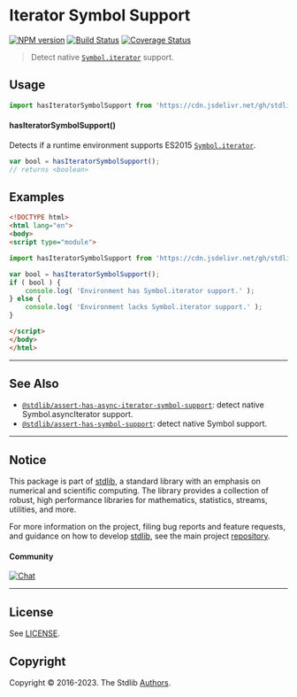 <!--

@license Apache-2.0

Copyright (c) 2018 The Stdlib Authors.

Licensed under the Apache License, Version 2.0 (the "License");
you may not use this file except in compliance with the License.
You may obtain a copy of the License at

   http://www.apache.org/licenses/LICENSE-2.0

Unless required by applicable law or agreed to in writing, software
distributed under the License is distributed on an "AS IS" BASIS,
WITHOUT WARRANTIES OR CONDITIONS OF ANY KIND, either express or implied.
See the License for the specific language governing permissions and
limitations under the License.

-->

# Iterator Symbol Support

[![NPM version][npm-image]][npm-url] [![Build Status][test-image]][test-url] [![Coverage Status][coverage-image]][coverage-url] <!-- [![dependencies][dependencies-image]][dependencies-url] -->

> Detect native [`Symbol.iterator`][mdn-iterator-symbol] support.



<section class="usage">

## Usage

```javascript
import hasIteratorSymbolSupport from 'https://cdn.jsdelivr.net/gh/stdlib-js/assert-has-iterator-symbol-support@esm/index.mjs';
```

#### hasIteratorSymbolSupport()

Detects if a runtime environment supports ES2015 [`Symbol.iterator`][mdn-iterator-symbol].

```javascript
var bool = hasIteratorSymbolSupport();
// returns <boolean>
```

</section>

<!-- /.usage -->

<section class="examples">

## Examples

<!-- eslint no-undef: "error" -->

```html
<!DOCTYPE html>
<html lang="en">
<body>
<script type="module">

import hasIteratorSymbolSupport from 'https://cdn.jsdelivr.net/gh/stdlib-js/assert-has-iterator-symbol-support@esm/index.mjs';

var bool = hasIteratorSymbolSupport();
if ( bool ) {
    console.log( 'Environment has Symbol.iterator support.' );
} else {
    console.log( 'Environment lacks Symbol.iterator support.' );
}

</script>
</body>
</html>
```

</section>

<!-- /.examples -->



<!-- Section for related `stdlib` packages. Do not manually edit this section, as it is automatically populated. -->

<section class="related">

* * *

## See Also

-   <span class="package-name">[`@stdlib/assert-has-async-iterator-symbol-support`][@stdlib/assert/has-async-iterator-symbol-support]</span><span class="delimiter">: </span><span class="description">detect native Symbol.asyncIterator support.</span>
-   <span class="package-name">[`@stdlib/assert-has-symbol-support`][@stdlib/assert/has-symbol-support]</span><span class="delimiter">: </span><span class="description">detect native Symbol support.</span>

</section>

<!-- /.related -->

<!-- Section for all links. Make sure to keep an empty line after the `section` element and another before the `/section` close. -->


<section class="main-repo" >

* * *

## Notice

This package is part of [stdlib][stdlib], a standard library with an emphasis on numerical and scientific computing. The library provides a collection of robust, high performance libraries for mathematics, statistics, streams, utilities, and more.

For more information on the project, filing bug reports and feature requests, and guidance on how to develop [stdlib][stdlib], see the main project [repository][stdlib].

#### Community

[![Chat][chat-image]][chat-url]

---

## License

See [LICENSE][stdlib-license].


## Copyright

Copyright &copy; 2016-2023. The Stdlib [Authors][stdlib-authors].

</section>

<!-- /.stdlib -->

<!-- Section for all links. Make sure to keep an empty line after the `section` element and another before the `/section` close. -->

<section class="links">

[npm-image]: http://img.shields.io/npm/v/@stdlib/assert-has-iterator-symbol-support.svg
[npm-url]: https://npmjs.org/package/@stdlib/assert-has-iterator-symbol-support

[test-image]: https://github.com/stdlib-js/assert-has-iterator-symbol-support/actions/workflows/test.yml/badge.svg?branch=main
[test-url]: https://github.com/stdlib-js/assert-has-iterator-symbol-support/actions/workflows/test.yml?query=branch:main

[coverage-image]: https://img.shields.io/codecov/c/github/stdlib-js/assert-has-iterator-symbol-support/main.svg
[coverage-url]: https://codecov.io/github/stdlib-js/assert-has-iterator-symbol-support?branch=main

<!--

[dependencies-image]: https://img.shields.io/david/stdlib-js/assert-has-iterator-symbol-support.svg
[dependencies-url]: https://david-dm.org/stdlib-js/assert-has-iterator-symbol-support/main

-->

[chat-image]: https://img.shields.io/gitter/room/stdlib-js/stdlib.svg
[chat-url]: https://gitter.im/stdlib-js/stdlib/

[stdlib]: https://github.com/stdlib-js/stdlib

[stdlib-authors]: https://github.com/stdlib-js/stdlib/graphs/contributors

[cli-section]: https://github.com/stdlib-js/assert-has-iterator-symbol-support#cli
[cli-url]: https://github.com/stdlib-js/assert-has-iterator-symbol-support/tree/cli
[@stdlib/assert-has-iterator-symbol-support]: https://github.com/stdlib-js/assert-has-iterator-symbol-support/tree/main

[umd]: https://github.com/umdjs/umd
[es-module]: https://developer.mozilla.org/en-US/docs/Web/JavaScript/Guide/Modules

[deno-url]: https://github.com/stdlib-js/assert-has-iterator-symbol-support/tree/deno
[umd-url]: https://github.com/stdlib-js/assert-has-iterator-symbol-support/tree/umd
[esm-url]: https://github.com/stdlib-js/assert-has-iterator-symbol-support/tree/esm
[branches-url]: https://github.com/stdlib-js/assert-has-iterator-symbol-support/blob/main/branches.md

[stdlib-license]: https://raw.githubusercontent.com/stdlib-js/assert-has-iterator-symbol-support/main/LICENSE

[mdn-iterator-symbol]: https://developer.mozilla.org/en-US/docs/Web/JavaScript/Reference/Global_Objects/Symbol/iterator

<!-- <related-links> -->

[@stdlib/assert/has-async-iterator-symbol-support]: https://github.com/stdlib-js/assert-has-async-iterator-symbol-support/tree/esm

[@stdlib/assert/has-symbol-support]: https://github.com/stdlib-js/assert-has-symbol-support/tree/esm

<!-- </related-links> -->

</section>

<!-- /.links -->

